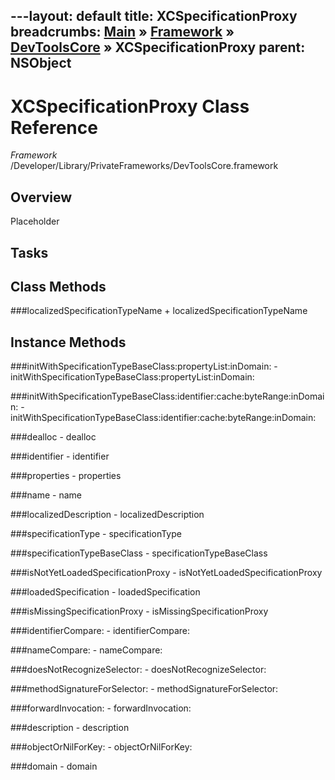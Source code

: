 ---layout: default
title: XCSpecificationProxy
breadcrumbs: <a href="/index.html">Main</a> &raquo; <a href="/Frameworks.html">Framework</a> &raquo; <a href="/Frameworks/DevToolsCore.html">DevToolsCore</a> &raquo; XCSpecificationProxy
parent: NSObject 
---
# XCSpecificationProxy Class Reference

*Framework* /Developer/Library/PrivateFrameworks/DevToolsCore.framework

## Overview

Placeholder

## Tasks

## Class Methods

<a name="+localizedSpecificationTypeName"></a>
###localizedSpecificationTypeName
    + localizedSpecificationTypeName

## Instance Methods

<a name="-initWithSpecificationTypeBaseClass:propertyList:inDomain:"></a>
###initWithSpecificationTypeBaseClass:propertyList:inDomain:
    - initWithSpecificationTypeBaseClass:propertyList:inDomain:

<a name="-initWithSpecificationTypeBaseClass:identifier:cache:byteRange:inDomain:"></a>
###initWithSpecificationTypeBaseClass:identifier:cache:byteRange:inDomain:
    - initWithSpecificationTypeBaseClass:identifier:cache:byteRange:inDomain:

<a name="-dealloc"></a>
###dealloc
    - dealloc

<a name="-identifier"></a>
###identifier
    - identifier

<a name="-properties"></a>
###properties
    - properties

<a name="-name"></a>
###name
    - name

<a name="-localizedDescription"></a>
###localizedDescription
    - localizedDescription

<a name="-specificationType"></a>
###specificationType
    - specificationType

<a name="-specificationTypeBaseClass"></a>
###specificationTypeBaseClass
    - specificationTypeBaseClass

<a name="-isNotYetLoadedSpecificationProxy"></a>
###isNotYetLoadedSpecificationProxy
    - isNotYetLoadedSpecificationProxy

<a name="-loadedSpecification"></a>
###loadedSpecification
    - loadedSpecification

<a name="-isMissingSpecificationProxy"></a>
###isMissingSpecificationProxy
    - isMissingSpecificationProxy

<a name="-identifierCompare:"></a>
###identifierCompare:
    - identifierCompare:

<a name="-nameCompare:"></a>
###nameCompare:
    - nameCompare:

<a name="-doesNotRecognizeSelector:"></a>
###doesNotRecognizeSelector:
    - doesNotRecognizeSelector:

<a name="-methodSignatureForSelector:"></a>
###methodSignatureForSelector:
    - methodSignatureForSelector:

<a name="-forwardInvocation:"></a>
###forwardInvocation:
    - forwardInvocation:

<a name="-description"></a>
###description
    - description

<a name="-objectOrNilForKey:"></a>
###objectOrNilForKey:
    - objectOrNilForKey:

<a name="-domain"></a>
###domain
    - domain

